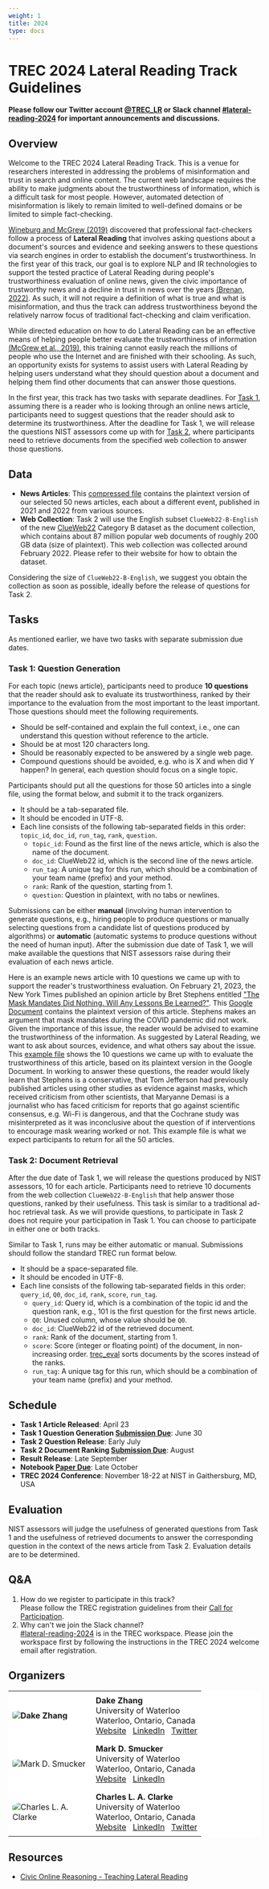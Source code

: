 ```yaml
---
weight: 1
title: 2024
type: docs
---
```


# TREC 2024 Lateral Reading Track Guidelines

**Please follow our Twitter account [@TREC_LR](https://twitter.com/TREC_LR) or Slack channel [#lateral-reading-2024](https://trectalk.slack.com/archives/C065QFMRNBY) for important announcements and discussions.**

## Overview

Welcome to the TREC 2024 Lateral Reading Track.
This is a venue for researchers interested in addressing the problems of misinformation and trust in search and online content.
The current web landscape requires the ability to make judgments about the trustworthiness of information, which is a difficult task for most people.
However, automated detection of misinformation is likely to remain limited to well-defined domains or be limited to simple fact-checking.

[Wineburg and McGrew (2019)](https://journals.sagepub.com/doi/abs/10.1177/016146811912101102) discovered that professional fact-checkers follow a process of **Lateral Reading** that involves asking questions about a document's sources and evidence and seeking answers to these questions via search engines in order to establish the document's trustworthiness.
In the first year of this track, our goal is to explore NLP and IR technologies to support the tested practice of Lateral Reading during people's trustworthiness evaluation of online news, given the civic importance of trustworthy news and a decline in trust in news over the years [(Brenan, 2022)](https://news.gallup.com/poll/403166/americans-trust-media-remains-near-record-low.aspx).
As such, it will not require a definition of what is true and what is misinformation, and thus the track can address trustworthiness beyond the relatively narrow focus of traditional fact-checking and claim verification.

While directed education on how to do Lateral Reading can be an effective means of helping people better evaluate the trustworthiness of information [(McGrew et al., 2019)](https://bpspsychub.onlinelibrary.wiley.com/doi/abs/10.1111/bjep.12279), this training cannot easily reach the millions of people who use the Internet and are finished with their schooling.
As such, an opportunity exists for systems to assist users with Lateral Reading by helping users understand what they should question about a document and helping them find other documents that can answer those questions.

In the first year, this track has two tasks with separate deadlines. 
For [Task 1](#task-1-question-generation), assuming there is a reader who is looking through an online news article, participants need to suggest questions that the reader should ask to determine its trustworthiness.
After the deadline for Task 1, we will release the questions NIST assessors come up with for [Task 2](#task-2-document-retrieval), where participants need to retrieve documents from the specified web collection to answer those questions.

<!--<img src="/lr_questions_example.png" alt="Example Questions for Lateral Reading" title="picture_lr_questions_example" style="border-radius: 0"/>-->

## Data

- **News Articles**: This [compressed file](/articles.zip) contains the plaintext version of our selected 50 news articles, each about a different event, published in 2021 and 2022 from various sources. 
- **Web Collection**: Task 2 will use the English subset `ClueWeb22-B-English` of the new [ClueWeb22](https://www.lemurproject.org/clueweb22.php/) Category B dataset as the document collection, which contains about 87 million popular web documents of roughly 200 GB data (size of plaintext).
This web collection was collected around February 2022. Please refer to their website for how to obtain the dataset.

Considering the size of `ClueWeb22-B-English`, we suggest you obtain the collection as soon as possible, ideally before the release of questions for Task 2.

## Tasks

As mentioned earlier, we have two tasks with separate submission due dates.

### Task 1: Question Generation

For each topic (news article), participants need to produce **10 questions** that the reader should ask to evaluate its trustworthiness, ranked by their importance to the evaluation from the most important to the least important. Those questions should meet the following requirements.
- Should be self-contained and explain the full context, i.e., one can understand this question without reference to the article.
- Should be at most 120 characters long.
- Should be reasonably expected to be answered by a single web page.
- Compound questions should be avoided, e.g. who is X and when did Y happen? In general, each question should focus on a single topic.

Participants should put all the questions for those 50 articles into a single file, using the format below, and submit it to the track organizers.
- It should be a tab-separated file.
- It should be encoded in UTF-8.
- Each line consists of the following tab-separated fields in this order: `topic_id`, `doc_id`, `run_tag`, `rank`, `question`.
    - `topic_id`: Found as the first line of the news article, which is also the name of the document.
    - `doc_id`: ClueWeb22 id, which is the second line of the news article.
    - `run_tag`: A unique tag for this run, which should be a combination of your team name (prefix) and your method.
    - `rank`: Rank of the question, starting from 1.
    - `question`: Question in plaintext, with no tabs or newlines.

Submissions can be either **manual** (involving human intervention to generate questions, e.g., hiring people to produce questions or manually selecting questions from a candidate list of questions produced by algorithms) or **automatic** (automatic systems to produce questions without the need of human input). After the submission due date of Task 1, we will make available the questions that NIST assessors raise during their evaluation of each news article.

Here is an example news article with 10 questions we came up with to support the reader's trustworthiness evaluation. On February 21, 2023, the New York Times published an opinion article by Bret Stephens entitled ["The Mask Mandates Did Nothing. Will Any Lessons Be Learned?"](https://www.nytimes.com/2023/02/21/opinion/do-mask-mandates-work.html?unlocked_article_code=gFPkTMW10NLmmWAaYVT8kUk5IJGdtqOT4oPTIljn-eqha-dQGMt5LbDNkcSGc-lPWwq88xHQztwlyXkwSvjA42AWwawLMaAd0GruPyysGxIHa4izksvdo7Rzs08-EuiXyFTG01aeEWnRqUzneqq92uwtQH8FPvptgSBG2nc2u5i7JZ-Q5yMFli4VgmS1-2XMEPxw4ZX_-FXhpdOse85-TnFMOHW1Oc1r0347aFhJ73iOcuIs6nBJu8GERP8f9dqxnFtJ_km19GyZsJCtPv7Q9I3RNo4ozPwIhlV0nqJfDGiOwP3GTfFyFh_OuqglmGDh3UAmSRtWsP0IhiGu&smid=url-share). This [Google Document](https://docs.google.com/document/d/1qj2QZDz0ZTWukULId1-hYg2Cva2rmS13fk56WE192Jw/edit?usp=sharing) contains the plaintext version of this article. Stephens makes an argument that mask mandates during the COVID pandemic did not work. Given the importance of this issue, the reader would be advised to examine the trustworthiness of the information.
As suggested by Lateral Reading, we want to ask about sources, evidence, and what others say about the issue. This [example file](/lateral-eg.txt) shows the 10 questions we came up with to evaluate the trustworthiness of this article, based on its plaintext version in the Google Document. In working to answer these questions, the reader would likely learn that Stephens is a conservative, that Tom Jefferson had previously published articles using other studies as evidence against masks, which received criticism from other scientists, that Maryanne Demasi is a journalist who has faced criticism for reports that go against scientific consensus, e.g. Wi-Fi is dangerous, and that the Cochrane study was misinterpreted as it was inconclusive about the question of if interventions to encourage mask wearing worked or not. This example file is what we expect participants to return for all the 50 articles.

### Task 2: Document Retrieval

After the due date of Task 1, we will release the questions produced by NIST assessors, 10 for each article.
Participants need to retrieve 10 documents from the web collection `ClueWeb22-B-English` that help answer those questions, ranked by their usefulness.
This task is similar to a traditional ad-hoc retrieval task.
As we will provide questions, to participate in Task 2 does not require your participation in Task 1.
You can choose to participate in either one or both tracks.

Similar to Task 1, runs may be either automatic or manual.
Submissions should follow the standard TREC run format below.
- It should be a space-separated file.
- It should be encoded in UTF-8.
- Each line consists of the following tab-separated fields in this order: `query_id`, `Q0`, `doc_id`, `rank`, `score`, `run_tag`.
    - `query_id`: Query id, which is a combination of the topic id and the question rank, e.g., 101 is the first question for the first news article.
    - `Q0`: Unused column, whose value should be `Q0`.
    - `doc_id`: ClueWeb22 id of the retrieved document.
    - `rank`: Rank of the document, starting from 1.
    - `score`: Score (integer or floating point) of the document, in non-increasing order. [trec_eval](https://trec.nist.gov/trec_eval/) sorts documents by the scores instead of the ranks.
    - `run_tag`: A unique tag for this run, which should be a combination of your team name (prefix) and your method.

## Schedule

- **Task 1 Article Released**: April 23
- **Task 1 Question Generation <u>Submission Due</u>**: June 30
- **Task 2 Question Release**: Early July
- **Task 2 Document Ranking <u>Submission Due</u>**: August
- **Result Release**: Late September
- **Notebook <u>Paper Due</u>**: Late October
- **TREC 2024 Conference**: November 18-22 at NIST in Gaithersburg, MD, USA

## Evaluation

NIST assessors will judge the usefulness of generated questions from Task 1 and the usefulness of retrieved documents to answer the corresponding question in the context of the news article from Task 2.
Evaluation details are to be determined.

## Q&A

1. How do we register to participate in this track? \
Please follow the TREC registration guidelines from their [Call for Participation](https://trec.nist.gov/pubs/call2024.html).
2. Why can't we join the Slack channel? \
[#lateral-reading-2024](https://trectalk.slack.com/archives/C065QFMRNBY) is in the TREC workspace. Please join the workspace first by following the instructions in the TREC 2024 welcome email after registration.

## Organizers

<style>
    table {
        width: 100%;
        background-color: white!important;
        border-collapse: collapse; /* Ensures there are no spaces between cell borders */
    }
    th, td {
        padding: 8px; /* Add some padding for content inside cells */
        text-align: left; /* Align text to the left */
    }
    th:first-child, td:first-child {
        max-width: 21%; /* Set minimum width to 21% of the table/page width */
        width: 150px;
    }
    /* Remove borders */
    td, th {
       border: none!important;
    }
    img {
        border-radius: 20%;
    }
</style>

<table>
    <tr>
        <th><img src="https://scholar.googleusercontent.com/citations?view_op=medium_photo&user=Hg46RfsAAAAJ&citpid=7" alt="Dake Zhang" title="picture_dake_zhang"/></th>
        <td><b>Dake Zhang</b> <br> University of Waterloo <br> Waterloo, Ontario, Canada <br> <a href="https://zhangdake.com.cn/">Website</a> &nbsp; <a href="https://www.linkedin.com/in/zhangdake/">LinkedIn</a> &nbsp; <a href="https://twitter.com/ZhangDake1998">Twitter</a></td>
    </tr>
    <tr></tr>
    <tr>
        <td><img src="https://scholar.googleusercontent.com/citations?view_op=medium_photo&user=BgiGGQQAAAAJ&citpid=4" alt="Mark D. Smucker" title="picture_mark_smucker" /></td>
        <td><b>Mark D. Smucker</b> <br> University of Waterloo <br> Waterloo, Ontario, Canada <br> <a href="https://uwaterloo.ca/management-science-engineering/profile/msmucker">Website</a> &nbsp; <a href="https://www.linkedin.com/in/mark-smucker-168144134/">LinkedIn</a> </td>
    </tr>
    <tr></tr>
    <tr>
        <td><img src="https://media.licdn.com/dms/image/C4E03AQErvMuxAKS8Qw/profile-displayphoto-shrink_400_400/0/1630422355651?e=1714003200&v=beta&t=Pqi9Pu2m8gbYyE1HCWe-9oaqgU6zdqyo56h1Oxslzqo" alt="Charles L. A. Clarke" title="picture_charles_clarke" /></td>
        <td><b>Charles L. A. Clarke</b> <br> University of Waterloo <br> Waterloo, Ontario, Canada <br> <a href="https://plg.uwaterloo.ca/~claclark/">Website</a> &nbsp; <a href="https://www.linkedin.com/in/charlie-clarke-7714a82/">LinkedIn</a> &nbsp; <a href="https://twitter.com/claclarke">Twitter</a></td>
    </tr>
</table>

## Resources
- <a href="https://cor.inquirygroup.org/curriculum/collections/teaching-lateral-reading">Civic Online Reasoning - Teaching Lateral Reading</a>
